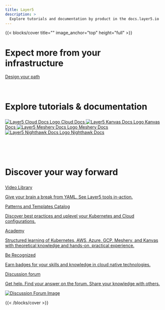 ```yaml
---
title: Layer5
description: >
  Explore tutorials and documentation by product in the docs.layer5.io website; documentation and developer resources of Layer5 products.
---
```


{{< blocks/cover title="" image_anchor="top" height="full" >}}

<div class="dash-sign-container">
<h1 class="dashboard">Expect more from your infrastructure</h1>

<a href="https://www.youtube.com/watch?v=034nVaQUyME&list=PL3A-A6hPO2IO_yzN83wSJJUNQActzCJvO&index=9" class="dash-sign">Design your path</a>

</div>
<div>
<h1 style="margin:4.5rem auto 1.5rem auto">Explore tutorials & documentation</h1>
<a class="btn btn-lg btn-primary me-3 mb-4 l5btn" href="/cloud" aria-label="Cloud Docs"
onmouseover="changeImage('layer5', 'images/logos/layer5-light.svg')" onmouseout="restoreImage('layer5', 'images/logos/5-light-no-trim.svg')">
    <img id="layer5" src="images/logos/5-light-no-trim.svg" alt="Layer5 Cloud Docs Logo" />
    Cloud Docs
    <i class="fas fa-arrow-alt-circle-right ms-2"></i>
</a>
<a class="btn btn-lg btn-primary me-3 mb-4 l5btn" href="/kanvas" aria-label="Kanvas Docs"
onmouseover="changeImage('Kanvas', 'images/logos/kanvas-light.svg')" onmouseout="restoreImage('Kanvas', 'images/logos/kanvas-icon-color.svg')">
    <img id="Kanvas" src="images/logos/kanvas-icon-color.svg" alt="Layer5 Kanvas Docs Logo" />
    Kanvas Docs
    <i class="fas fa-arrow-alt-circle-right ms-2"></i>
</a>
<a class="btn btn-lg btn-primary me-3 mb-4 l5btn" href="https://docs.meshery.io" aria-label="Meshery Docs"
onmouseover="changeImage('meshery', 'images/logos/meshery-light.svg')" onmouseout="restoreImage('meshery', 'images/logos/meshery-light-icon.svg')">
    <img id="meshery" src="images/logos/meshery-light-icon.svg" alt="Layer5 Meshery Docs Logo" />
    Meshery Docs
    <i class="fas fa-arrow-alt-circle-right ms-2"></i>
</a>
<a class="btn btn-lg btn-primary me-3 mb-4 l5btn" href="https://getnighthawk.dev" aria-label="Nighthawk Docs"
  onmouseover="changeImage('nighthawk', 'images/logos/nighthawk-light.svg')" onmouseout="restoreImage('nighthawk', 'images/logos/nighthawk-logo.svg')">
    <img id="nighthawk" src="images/logos/nighthawk-logo.svg" alt="Layer5 Nighthawk Docs Logo" />
    Nighthawk Docs
    <i class="fas fa-arrow-alt-circle-right ms-2"></i>
</a>
</div>

<h1 style="margin:6.5rem auto 1.5rem auto">Discover your way forward</h1>

<div class= "product-section">
  <div class="gap-20px flex-col">
    <div class="flex-row gap-20px">

  <!-- Video Library -->
  <div class="playground-card grow-1">
    <a href="/videos">
    <!-- Wave Visualizer Background
    <canvas id="visualizer" style="position:absolute; top:0; left:0; margin:auto;  width:300px; height:300px;"></canvas> -->
      <div class="landing-card">
        <div class= "playground-section video-play-logo">
          <span class="landing-card-title">Video Library</span>
          <p>Give your brain a break from YAML. See Layer5 tools in-action.</p>
        </div>
      </div>
    </a>
  </div>

  <!-- <div class="playground-card grow-1">
    <a href="https://kanvas.new">
      <div class="landing-card">
        <div class= "playground-section playground-logo">
          <span class="landing-card-title">Kanvas</span>
          <p>Use Kanvas to explore a new way of DevOps - visual and collaborative configuration management for your infrastructure.</p>
        </div>
      </div>
    </a>
  </div> -->

<!-- Cloud Catalog -->
  <div class="catalog-card">
    <a href="https://cloud.layer5.io/catalog">
      <div class="landing-card">
        <div class= "catalog-section catalog-logo">
          <span class="landing-card-title" style="text-decoration:wrap">Patterns and Templates Catalog</span>
          <p>Discover best practices and uplevel your Kubernetes and Cloud configurations.</p>
        </div>
      </div>
    </a>
  </div>

</div>
<div class="flex-row gap-20px">

<!-- Academy -->
  <div class="academy-card grow-1">
    <a href="https://cloud.layer5.io/academy">
      <div class="landing-card">
        <div class="catalog-section academy-logo">
          <span class="landing-card-title">Academy</span>
          <p>Structured learning of Kubernetes, AWS, Azure, GCP, Meshery, and Kanvas with theoretical knowledge and hands-on, practical experience.</p>
        </div>
      </div>
    </a>
  </div>

  <!-- Badges -->
  <div class="catalog-card">
    <a href="https://badges.layer5.io">
      <div class="landing-card">
        <div class= "catalog-section recognition-program-logo">
          <span class="landing-card-title">Be Recognized</span>
          <p>Earn badges for your skills and knowledge in cloud native technologies.</p>
        </div>
      </div>
    </a>
  </div>

</div>

</div>
<div class="forum-card">
      <a href="https://discuss.layer5.io">
        <div class="forum-section landing-card">
          <div class="landing-card-text">
              <span class="landing-card-title">Discussion forum</span>
              <p>Get help. Find your answer on the forum. Share your knowledge with others.</p>
          </div>
          <div class="forum-image">
              <img src="images/landing/discuss.png" alt="Discussion Forum Image" />
          </div>
        </div>
      </a>
    </div>
</div>
<!-- Wrapper close -->

<div class="dash-tangle"></div>
<div class="dash-ircle-container">
  <div class="dash-ircle"></div>
</div>

{{< /blocks/cover >}}

<!-- Wave Visualizer Script -->
<script>
function changeImage(imgId, newSrc) {
    var img = document.getElementById(imgId);
    img.src = newSrc;
}

function restoreImage(imgId, originalSrc) {
    var img = document.getElementById(imgId);
    img.src = originalSrc;
}
</script>

<!-- Wave Visualizer Script -->
<script>
    const canvas = document.getElementById('visualizer');
    const ctx = canvas.getContext('2d');
    let time = 0;
    let waveData = Array(8).fill(0).map(() => ({
        value: Math.random() * 0.5 + 0.1,
        targetValue: Math.random() * 0.15 + 0.1,
        speed: Math.random() * .02 + 0.01
    }));

    function resizeCanvas() {
        canvas.width = window.innerWidth;
        canvas.height = window.innerHeight;
    }

    function updateWaveData() {
        waveData.forEach(data => {
            if (Math.random() < 0.01) {
                data.targetValue = Math.random() * 0.7 + 0.1;
            }
            const diff = data.targetValue - data.value;
            data.value += diff * data.speed;
        });
    }

    function draw() {
        ctx.fillStyle = 'black';
        ctx.fillRect(0, 0, canvas.width, canvas.height);

        for (let i = 0; i < 8; i++) {
            const freq = waveData[i].value * 7.0;
            ctx.beginPath();

            for (let x = 0; x < canvas.width; x += 1) {
                const normalizedX = (x / canvas.width) * 2 - 1;
                let px = normalizedX + i * 0.04 + freq * 0.03;
                let py = Math.sin(px * 10 + time) * Math.cos(px * 2) * freq * 0.1 * ((i + 1) / 8);
                const canvasY = (py + 1) * canvas.height / 2;

                if (x === 0) {
                    ctx.moveTo(x, canvasY);
                } else {
                    ctx.lineTo(x, canvasY);
                }
            }

            const intensity = Math.min(1, freq * 0.3);
            const r = 255 + intensity * 100;
            const g = 243 + intensity * 130;
            const b = 197;

            ctx.lineWidth = .1 + (i * 0.3);
            ctx.strokeStyle = `rgba(${r}, ${g}, ${b}, 0.6)`;
            ctx.shadowColor = `rgba(${r}, ${g}, ${b}, 0.5)`;
            ctx.shadowBlur = 5;
            ctx.stroke();
            ctx.shadowBlur = 0;
        }
    }

    function animate() {
        time += 0.02;
        updateWaveData();
        draw();
        requestAnimationFrame(animate);
    }

    window.addEventListener('resize', resizeCanvas);
    resizeCanvas();
    animate();
  </script>
  <!-- Wave Visualizer Script -->